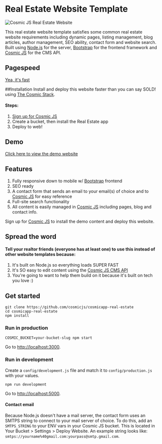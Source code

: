 # Real Estate Website Template
![Cosmic JS Real Estate Website](https://cosmicjs.imgix.net/b5947f60-6d53-11e6-b581-890a92317c6c-pool.jpg?w=500)

This real estate website template satisfies some common real estate website requirements including dynamic pages, listing management, blog articles, author management, SEO ability, contact form and website search.  Built using [Node.js](https://nodejs.org/en/) for the server, [Bootstrap](http://getbootstrap.com/) for the frontend framework and [Cosmic JS](https://cosmicjs.com/) for the CMS API.

## Pagespeed
[Yea, it's fast](https://developers.google.com/speed/pagespeed/insights/?url=http%3A%2F%2Freal-estate.cosmicapp.co%2F)

##Installation
Install and deploy this website faster than you can say SOLD! using [The Cosmic Stack](https://cosmicjs.com/blog/the-cosmic-stack).  

#### Steps:
1. [Sign up for Cosmic JS](https://cosmicjs.com)
2. Create a bucket, then install the Real Estate app
3. Deploy to web!

## Demo
[Click here to view the demo website](http://real-estate.cosmicapp.co)

## Features
1. Fully responsive down to mobile w/ [Bootstrap](http://getbootstrap.com) frontend<br />
2. SEO ready<br />
3. A contact form that sends an email to your email(s) of choice and to [Cosmic JS](https://cosmicjs.com) for easy reference<br />
4. Full-site search functionality<br />
5. All content is easily managed in [Cosmic JS](https://cosmicjs.com) including pages, blog and contact info.

Sign up for [Cosmic JS](https://cosmicjs.com) to install the demo content and deploy this website.

## Spread the word
#### Tell your realtor friends (everyone has at least one) to use this instead of other website templates because:
1. It's built on Node.js so everything loads SUPER FAST
2. It's SO easy to edit content using the [Cosmic JS CMS API](https://cosmicjs.com)
3. You're going to want to help them build on it because it's built on tech you love :)

## Get started
```
git clone https://github.com/cosmicjs/cosmicapp-real-estate
cd cosmicapp-real-estate
npm install
```
### Run in production
```
COSMIC_BUCKET=your-bucket-slug npm start
```
Go to [http://localhost:3000](http://localhost:3000).
### Run in development
Create a `config/development.js` file and match it to `config/production.js` with your values.
```
npm run development
```
Go to [http://localhost:5000](http://localhost:5000).
#### Contact email
Because Node.js doesn't have a mail server, the contact form uses an SMTPS string to connect to your mail server of choice. To do this, add an `SMTPS_STRING` to your ENV vars in your Cosmic JS bucket.  This is located in Your Bucket > Settings > Deploy Website.  An example string looks like: `smtps://yourname%40gmail.com:yourpass@smtp.gmail.com`.
